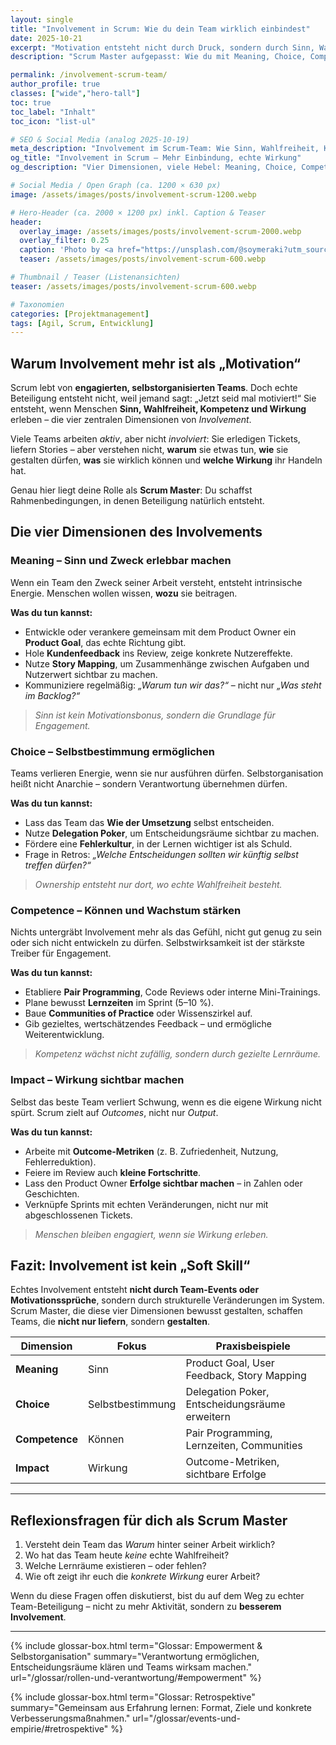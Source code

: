 ```yaml
---
layout: single
title: "Involvement in Scrum: Wie du dein Team wirklich einbindest"
date: 2025-10-21
excerpt: "Motivation entsteht nicht durch Druck, sondern durch Sinn, Wahlfreiheit, Kompetenz und Wirkung. So stärkst du als Scrum Master das Involvement deines Teams nachhaltig."
description: "Scrum Master aufgepasst: Wie du mit Meaning, Choice, Competence und Impact echte Einbindung im Team erzeugst – statt nur Aktivität."

permalink: /involvement-scrum-team/
author_profile: true
classes: ["wide","hero-tall"]
toc: true
toc_label: "Inhalt"
toc_icon: "list-ul"

# SEO & Social Media (analog 2025-10-19)
meta_description: "Involvement im Scrum-Team: Wie Sinn, Wahlfreiheit, Kompetenz und Wirkung Motivation und Ownership stärken – konkrete Maßnahmen für Scrum Master."
og_title: "Involvement in Scrum – Mehr Einbindung, echte Wirkung"
og_description: "Vier Dimensionen, viele Hebel: Meaning, Choice, Competence und Impact gezielt nutzen, um Teams wirksam zu machen."

# Social Media / Open Graph (ca. 1200 × 630 px)
image: /assets/images/posts/involvement-scrum-1200.webp

# Hero-Header (ca. 2000 × 1200 px) inkl. Caption & Teaser
header:
  overlay_image: /assets/images/posts/involvement-scrum-2000.webp
  overlay_filter: 0.25
  caption: 'Photo by <a href="https://unsplash.com/@soymeraki?utm_source=unsplash&utm_medium=referral&utm_content=creditCopyText">Javier Allegue Barros</a> on <a href="https://unsplash.com/photos/silhouette-photography-of-people-gathered-together-on-cliff-i5Kx0P8A0d4?utm_source=unsplash&utm_medium=referral&utm_content=creditCopyText">Unsplash</a>'
  teaser: /assets/images/posts/involvement-scrum-600.webp

# Thumbnail / Teaser (Listenansichten)
teaser: /assets/images/posts/involvement-scrum-600.webp

# Taxonomien
categories: [Projektmanagement]
tags: [Agil, Scrum, Entwicklung]
---
```


## Warum Involvement mehr ist als „Motivation“

Scrum lebt von **engagierten, selbstorganisierten Teams**. Doch echte Beteiligung entsteht nicht, weil jemand sagt: „Jetzt seid mal motiviert!“
Sie entsteht, wenn Menschen **Sinn, Wahlfreiheit, Kompetenz und Wirkung** erleben – die vier zentralen Dimensionen von *Involvement*.

Viele Teams arbeiten *aktiv*, aber nicht *involviert*: Sie erledigen Tickets, liefern Stories – aber verstehen nicht, **warum** sie etwas tun, **wie** sie gestalten dürfen, **was** sie wirklich können und **welche Wirkung** ihr Handeln hat.

Genau hier liegt deine Rolle als **Scrum Master**: Du schaffst Rahmenbedingungen, in denen Beteiligung natürlich entsteht.


## Die vier Dimensionen des Involvements

### Meaning – Sinn und Zweck erlebbar machen

Wenn ein Team den Zweck seiner Arbeit versteht, entsteht intrinsische Energie.
Menschen wollen wissen, **wozu** sie beitragen.

**Was du tun kannst:**
- Entwickle oder verankere gemeinsam mit dem Product Owner ein **Product Goal**, das echte Richtung gibt.
- Hole **Kundenfeedback** ins Review, zeige konkrete Nutzereffekte.
- Nutze **Story Mapping**, um Zusammenhänge zwischen Aufgaben und Nutzerwert sichtbar zu machen.
- Kommuniziere regelmäßig: *„Warum tun wir das?“* – nicht nur *„Was steht im Backlog?“*

> *Sinn ist kein Motivationsbonus, sondern die Grundlage für Engagement.*


###  Choice – Selbstbestimmung ermöglichen

Teams verlieren Energie, wenn sie nur ausführen dürfen. Selbstorganisation heißt nicht Anarchie – sondern Verantwortung übernehmen dürfen.

**Was du tun kannst:**
- Lass das Team das **Wie der Umsetzung** selbst entscheiden.
- Nutze **Delegation Poker**, um Entscheidungsräume sichtbar zu machen.
- Fördere eine **Fehlerkultur**, in der Lernen wichtiger ist als Schuld.
- Frage in Retros: *„Welche Entscheidungen sollten wir künftig selbst treffen dürfen?“*

>  *Ownership entsteht nur dort, wo echte Wahlfreiheit besteht.*


###  Competence – Können und Wachstum stärken

Nichts untergräbt Involvement mehr als das Gefühl, nicht gut genug zu sein oder sich nicht entwickeln zu dürfen.
Selbstwirksamkeit ist der stärkste Treiber für Engagement.

**Was du tun kannst:**
- Etabliere **Pair Programming**, Code Reviews oder interne Mini-Trainings.
- Plane bewusst **Lernzeiten** im Sprint (5–10 %).
- Baue **Communities of Practice** oder Wissenszirkel auf.
- Gib gezieltes, wertschätzendes Feedback – und ermögliche Weiterentwicklung.

> *Kompetenz wächst nicht zufällig, sondern durch gezielte Lernräume.*


###  Impact – Wirkung sichtbar machen

Selbst das beste Team verliert Schwung, wenn es die eigene Wirkung nicht spürt.
Scrum zielt auf *Outcomes*, nicht nur *Output*.

**Was du tun kannst:**
- Arbeite mit **Outcome-Metriken** (z. B. Zufriedenheit, Nutzung, Fehlerreduktion).
- Feiere im Review auch **kleine Fortschritte**.
- Lass den Product Owner **Erfolge sichtbar machen** – in Zahlen oder Geschichten.
- Verknüpfe Sprints mit echten Veränderungen, nicht nur mit abgeschlossenen Tickets.

> *Menschen bleiben engagiert, wenn sie Wirkung erleben.*


## Fazit: Involvement ist kein „Soft Skill“

Echtes Involvement entsteht **nicht durch Team-Events oder Motivationssprüche**, sondern durch strukturelle Veränderungen im System.
Scrum Master, die diese vier Dimensionen bewusst gestalten, schaffen Teams, die **nicht nur liefern**, sondern **gestalten**.

| Dimension | Fokus | Praxisbeispiele |
|------------|--------|----------------|
| **Meaning** | Sinn | Product Goal, User Feedback, Story Mapping |
| **Choice** | Selbstbestimmung | Delegation Poker, Entscheidungsräume erweitern |
| **Competence** | Können | Pair Programming, Lernzeiten, Communities |
| **Impact** | Wirkung | Outcome-Metriken, sichtbare Erfolge |

---

## Reflexionsfragen für dich als Scrum Master

1. Versteht dein Team das *Warum* hinter seiner Arbeit wirklich?
2. Wo hat das Team heute *keine* echte Wahlfreiheit?
3. Welche Lernräume existieren – oder fehlen?
4. Wie oft zeigt ihr euch die *konkrete Wirkung* eurer Arbeit?

Wenn du diese Fragen offen diskutierst, bist du auf dem Weg zu echter Team-Beteiligung –
nicht zu mehr Aktivität, sondern zu **besserem Involvement**.

---

{% include glossar-box.html
   term="Glossar: Empowerment & Selbstorganisation"
   summary="Verantwortung ermöglichen, Entscheidungsräume klären und Teams wirksam machen."
   url="/glossar/rollen-und-verantwortung/#empowerment" %}

{% include glossar-box.html
   term="Glossar: Retrospektive"
   summary="Gemeinsam aus Erfahrung lernen: Format, Ziele und konkrete Verbesserungsmaßnahmen."
   url="/glossar/events-und-empirie/#retrospektive" %}
